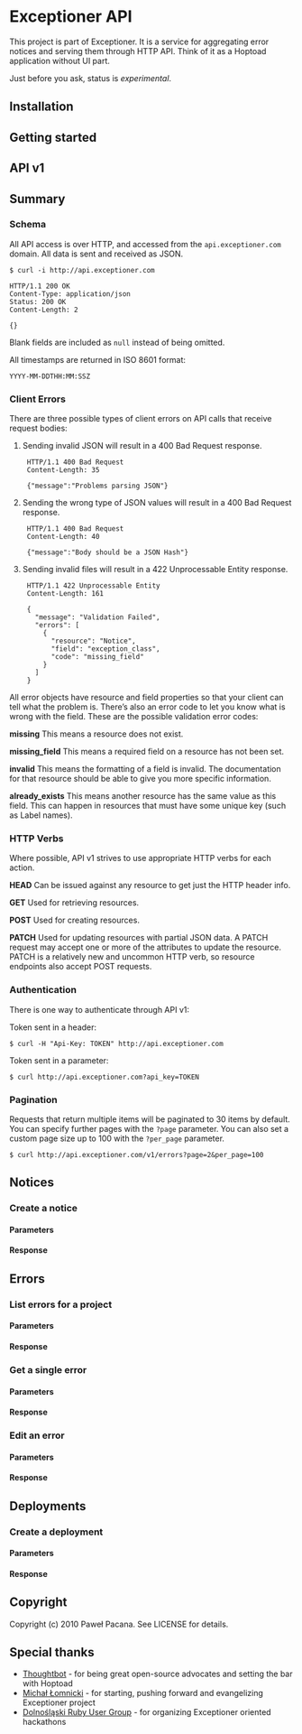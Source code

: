 Exceptioner API
===============

This project is part of Exceptioner. It is a service for aggregating error notices and serving them through HTTP API. Think of it as a Hoptoad application without UI part.

Just before you ask, status is *experimental*.

Installation
------------

Getting started
---------------

API v1
------

## Summary

### Schema

All API access is over HTTP, and accessed from the ``api.exceptioner.com`` domain. All data is sent and received as JSON.

    $ curl -i http://api.exceptioner.com

    HTTP/1.1 200 OK
    Content-Type: application/json
    Status: 200 OK
    Content-Length: 2

    {}

Blank fields are included as ``null`` instead of being omitted.

All timestamps are returned in ISO 8601 format:

    YYYY-MM-DDTHH:MM:SSZ

### Client Errors

There are three possible types of client errors on API calls that receive request bodies:

1. Sending invalid JSON will result in a 400 Bad Request response.

        HTTP/1.1 400 Bad Request
        Content-Length: 35

        {"message":"Problems parsing JSON"}

2. Sending the wrong type of JSON values will result in a 400 Bad Request response.

        HTTP/1.1 400 Bad Request
        Content-Length: 40

        {"message":"Body should be a JSON Hash"}

3. Sending invalid files will result in a 422 Unprocessable Entity response.

        HTTP/1.1 422 Unprocessable Entity
        Content-Length: 161

        {
          "message": "Validation Failed",
          "errors": [
            {
              "resource": "Notice",
              "field": "exception_class",
              "code": "missing_field"
            }
          ]
        }

All error objects have resource and field properties so that your client can tell what the problem is. There’s also an error code to let you know what is wrong with the field. These are the possible validation error codes:

**missing**
This means a resource does not exist.

**missing_field**
This means a required field on a resource has not been set.

**invalid**
This means the formatting of a field is invalid. The documentation for that resource should be able to give you more specific information.

**already_exists**
This means another resource has the same value as this field. This can happen in resources that must have some unique key (such as Label names).

### HTTP Verbs

Where possible, API v1 strives to use appropriate HTTP verbs for each action.

**HEAD**
Can be issued against any resource to get just the HTTP header info.

**GET**
Used for retrieving resources.

**POST**
Used for creating resources.

**PATCH**
Used for updating resources with partial JSON data. A PATCH request may accept one or more of the attributes to update the resource. PATCH is a relatively new and uncommon HTTP verb, so resource endpoints also accept POST requests.

### Authentication

There is one way to authenticate through API v1:

Token sent in a header:

    $ curl -H "Api-Key: TOKEN" http://api.exceptioner.com

Token sent in a parameter:

    $ curl http://api.exceptioner.com?api_key=TOKEN

### Pagination

Requests that return multiple items will be paginated to 30 items by default. You can specify further pages with the ``?page`` parameter. You can also set a custom page size up to 100 with the ``?per_page`` parameter.

    $ curl http://api.exceptioner.com/v1/errors?page=2&per_page=100

## Notices

### Create a notice

#### Parameters

#### Response

## Errors

### List errors for a project

#### Parameters

#### Response

### Get a single error

#### Parameters

#### Response

### Edit an error

#### Parameters

#### Response

## Deployments

### Create a deployment

#### Parameters

#### Response

Copyright
---------

Copyright (c) 2010 Paweł Pacana. See LICENSE for details.

Special thanks
--------------

- [Thoughtbot](http://thoughtbot.com/community/) - for being great open-source advocates and setting the bar with Hoptoad
- [Michał Łomnicki](http://mlomnicki.com) - for starting, pushing forward and evangelizing Exceptioner
  project
- [Dolnośląski Ruby User Group](http://drug.org.pl) - for organizing Exceptioner oriented
hackathons
